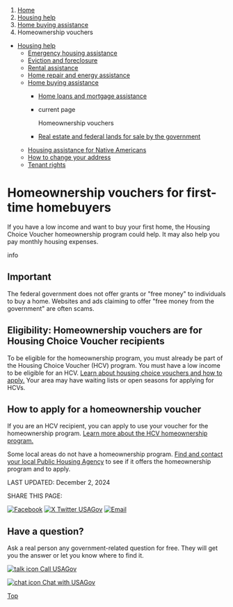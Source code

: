 1. [Home](/)
2. [Housing help](/housing-help)
3. [Home buying assistance](/buying-home-programs)
4. Homeownership vouchers

* [Housing help](/housing-help)
  + [Emergency housing assistance](/emergency-housing-assistance)
  + [Eviction and foreclosure](/eviction-and-foreclosure)
  + [Rental assistance](/rental-housing-programs)
  + [Home repair and energy assistance](/repairing-home)
  + [Home buying assistance](/buying-home-programs)
    - [Home loans and mortgage assistance](/government-home-loans)
    - current page

      Homeownership vouchers
    - [Real estate and federal lands for sale by the government](/real-estate-sales)
  + [Housing assistance for Native Americans](/native-american-housing-help)
  + [How to change your address](/change-address)
  + [Tenant rights](/tenant-rights)

Homeownership vouchers for first-time homebuyers
================================================

If you have a low income and want to buy your first home, the Housing Choice Voucher homeownership program could help. It may also help you pay monthly housing expenses.

info

Important
---------

The federal government does not offer grants or "free money" to individuals to buy a home. Websites and ads claiming to offer "free money from the government" are often scams.

**Eligibility: Homeownership vouchers are for Housing Choice Voucher recipients**
---------------------------------------------------------------------------------

To be eligible for the homeownership program, you must already be part of the Housing Choice Voucher (HCV) program. You must have a low income to be eligible for an HCV.
[Learn about housing choice vouchers and how to apply.](https://www.hud.gov/topics/housing_choice_voucher_program_section_8)
Your area may have waiting lists or open seasons for applying for HCVs.

**How to apply for a homeownership voucher**
--------------------------------------------

If you are an HCV recipient, you can apply to use your voucher for the homeownership program.
[Learn more about the HCV homeownership program.](https://www.hud.gov/program_offices/public_indian_housing/programs/hcv/homeownership)

Some local areas do not have a homeownership program.
[Find and contact your local Public Housing Agency](https://www.hud.gov/program_offices/public_indian_housing/pha/contacts)
to see if it offers the homeownership program and to apply.

LAST UPDATED:
December 2, 2024

SHARE THIS PAGE:

[![Facebook](/themes/custom/usagov/images/social-media-icons/Facebook_Icon.svg)](https://www.facebook.com/sharer/sharer.php?u=https://www.usa.gov/home-ownership-voucher&v=3)
[![X Twitter USAGov](/themes/custom/usagov/images/social-media-icons/X_Twitter_Icon.svg?version=2)](https://twitter.com/intent/tweet?source=webclient&text=https://www.usa.gov/home-ownership-voucher)
[![Email](/themes/custom/usagov/images/social-media-icons/Email_Icon.svg?version=2)](mailto:?subject=https://www.usa.gov/home-ownership-voucher)

Have a question?
----------------

Ask a real person any government-related question for free. They will get you the answer or let you know where to find it.

[![talk icon](/themes/custom/usagov/images/ICONS_talk.png)
Call USAGov](/phone)

[![chat icon](/themes/custom/usagov/images/ICONS_chat.png)
Chat with USAGov](/chat)

[Top](#main-content)